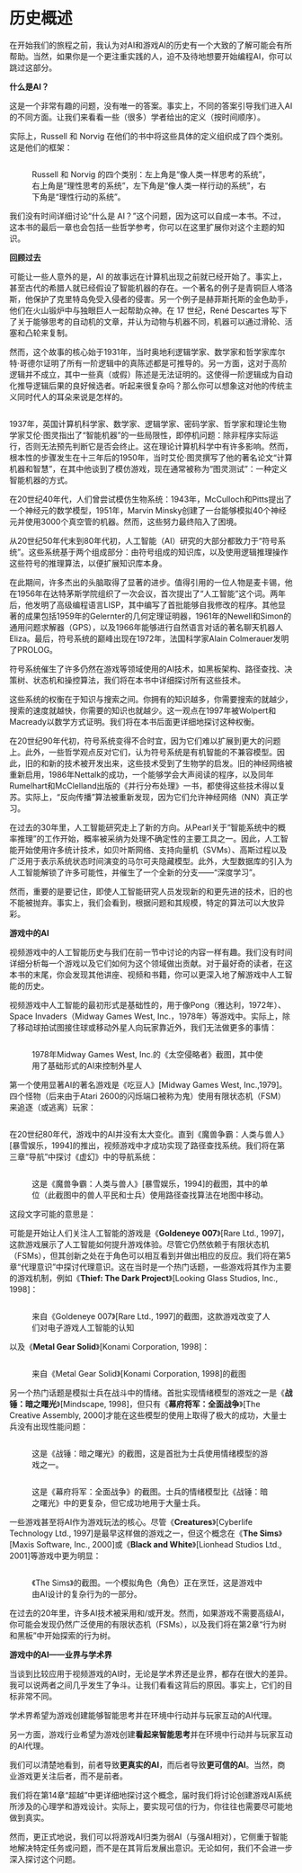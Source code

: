 # 历史概述

在开始我们的旅程之前，我认为对AI和游戏AI的历史有一个大致的了解可能会有所帮助。当然，如果你是一个更注重实践的人，迫不及待地想要开始编程AI，你可以跳过这部分。

**什么是AI？**

这是一个非常有趣的问题，没有唯一的答案。事实上，不同的答案引导我们进入AI的不同方面。让我们来看看一些（很多）学者给出的定义（按时间顺序）。

实际上，Russell 和 Norvig 在他们的书中将这些具体的定义组织成了四个类别。这是他们的框架：

<figure><img src="../../../.gitbook/assets/企业微信截图_17234551703180.png" alt=""><figcaption><p>Russell 和 Norvig 的四个类别：左上角是“像人类一样思考的系统”，右上角是“理性思考的系统”，左下角是“像人类一样行动的系统”，右下角是“理性行动的系统”。</p></figcaption></figure>

我们没有时间详细讨论“什么是 AI？”这个问题，因为这可以自成一本书。不过，这本书的最后一章也会包括一些哲学参考，你可以在这里扩展你对这个主题的知识。

**回顾过去**

可能让一些人意外的是，AI 的故事远在计算机出现之前就已经开始了。事实上，甚至古代的希腊人就已经假设了智能机器的存在。一个著名的例子是青铜巨人塔洛斯，他保护了克里特岛免受入侵者的侵害。另一个例子是赫菲斯托斯的金色助手，他们在火山锻炉中与独眼巨人一起帮助众神。在 17 世纪，René Descartes 写下了关于能够思考的自动机的文章，并认为动物与机器不同，机器可以通过滑轮、活塞和凸轮来复制。

然而，这个故事的核心始于1931年，当时奥地利逻辑学家、数学家和哲学家库尔特·哥德尔证明了所有一阶逻辑中的真陈述都是可推导的。另一方面，这对于高阶逻辑并不成立，其中一些真（或假）陈述是无法证明的。这使得一阶逻辑成为自动化推导逻辑后果的良好候选者。听起来很复杂吗？那么你可以想象这对他的传统主义同时代人的耳朵来说是怎样的。

<figure><img src="../../../.gitbook/assets/image (28) (1).png" alt=""><figcaption></figcaption></figure>

1937年，英国计算机科学家、数学家、逻辑学家、密码学家、哲学家和理论生物学家艾伦·图灵指出了“智能机器”的一些局限性，即停机问题：除非程序实际运行，否则无法预先判断它是否会终止。这在理论计算机科学中有许多影响。然而，根本性的步骤发生在十三年后的1950年，当时艾伦·图灵撰写了他的著名论文“计算机器和智慧”，在其中他谈到了模仿游戏，现在通常被称为“图灵测试”：一种定义智能机器的方式。

在20世纪40年代，人们曾尝试模仿生物系统：1943年，McCulloch和Pitts提出了一个神经元的数学模型，1951年，Marvin Minsky创建了一台能够模拟40个神经元并使用3000个真空管的机器。然而，这些努力最终陷入了困境。

从20世纪50年代末到80年代初，人工智能（AI）研究的大部分都致力于“符号系统”。这些系统基于两个组成部分：由符号组成的知识库，以及使用逻辑推理操作这些符号的推理算法，以便扩展知识库本身。

在此期间，许多杰出的头脑取得了显著的进步。值得引用的一位人物是麦卡锡，他在1956年在达特茅斯学院组织了一次会议，首次提出了“人工智能”这个词。两年后，他发明了高级编程语言LISP，其中编写了首批能够自我修改的程序。其他显著的成果包括1959年的Gelernter的几何定理证明器，1961年的Newell和Simon的通用问题求解器（GPS），以及1966年能够进行自然语言对话的著名聊天机器人Eliza。最后，符号系统的巅峰出现在1972年，法国科学家Alain Colmerauer发明了PROLOG。

符号系统催生了许多仍然在游戏等领域使用的AI技术，如黑板架构、路径查找、决策树、状态机和操控算法，我们将在本书中详细探讨所有这些技术。

这些系统的权衡在于知识与搜索之间。你拥有的知识越多，你需要搜索的就越少，搜索的速度就越快，你需要的知识也就越少。这一观点在1997年被Wolpert和Macready以数学方式证明。我们将在本书后面更详细地探讨这种权衡。

在20世纪90年代初，符号系统变得不合时宜，因为它们难以扩展到更大的问题上。此外，一些哲学观点反对它们，认为符号系统是有机智能的不兼容模型。因此，旧的和新的技术被开发出来，这些技术受到了生物学的启发。旧的神经网络被重新启用，1986年Nettalk的成功，一个能够学会大声阅读的程序，以及同年Rumelhart和McClelland出版的《并行分布处理》一书，都使得这些技术得以复苏。实际上，“反向传播”算法被重新发现，因为它们允许神经网络（NN）真正学习。

在过去的30年里，人工智能研究走上了新的方向。从Pearl关于“智能系统中的概率推理”的工作开始，概率被采纳为处理不确定性的主要工具之一。因此，人工智能开始使用许多统计技术，如贝叶斯网络、支持向量机（SVMs）、高斯过程以及广泛用于表示系统状态时间演变的马尔可夫隐藏模型。此外，大型数据库的引入为人工智能解锁了许多可能性，并催生了一个全新的分支——“深度学习”。

然而，重要的是要记住，即使人工智能研究人员发现新的和更先进的技术，旧的也不能被抛弃。事实上，我们会看到，根据问题和其规模，特定的算法可以大放异彩。

**游戏中的AI**

视频游戏中的人工智能历史与我们在前一节中讨论的内容一样有趣。我们没有时间详细分析每一个游戏以及它们如何为这个领域做出贡献。对于最好奇的读者，在这本书的末尾，你会发现其他讲座、视频和书籍，你可以更深入地了解游戏中人工智能的历史。

视频游戏中人工智能的最初形式是基础性的，用于像Pong（雅达利，1972年）、Space Invaders（Midway Games West, Inc.，1978年）等游戏中。实际上，除了移动球拍试图接住球或移动外星人向玩家靠近外，我们无法做更多的事情：

<figure><img src="../../../.gitbook/assets/image (1) (1) (1) (1).png" alt=""><figcaption><p>1978年Midway Games West, Inc.的《太空侵略者》截图，其中使用了基础形式的AI来控制外星人</p></figcaption></figure>

第一个使用显著AI的著名游戏是《吃豆人》\[Midway Games West, Inc.,1979]。四个怪物（后来由于Atari 2600的闪烁端口被称为鬼）使用有限状态机（FSM）来追逐（或逃离）玩家：

<figure><img src="../../../.gitbook/assets/image (2) (1) (1) (1).png" alt=""><figcaption></figcaption></figure>

在20世纪80年代，游戏中的AI并没有太大变化。直到《魔兽争霸：人类与兽人》\[暴雪娱乐，1994]的推出，视频游戏中才成功实现了路径查找系统。我们将在第三章“导航”中探讨《虚幻》中的导航系统：

<figure><img src="../../../.gitbook/assets/image (3) (1) (1) (1).png" alt=""><figcaption><p>这是《魔兽争霸：人类与兽人》[暴雪娱乐，1994]的截图，其中的单位（此截图中的兽人平民和士兵）使用路径查找算法在地图中移动。</p></figcaption></figure>

这段文字可能的意思是：

可能是开始让人们关注人工智能的游戏是《**Goldeneye 007**》\[Rare Ltd., 1997]，这款游戏展示了人工智能如何提升游戏体验。尽管它仍然依赖于有限状态机（FSMs），但其创新之处在于角色可以相互看到并做出相应的反应。我们将在第5章“代理意识”中探讨代理意识。这在当时是一个热门话题，一些游戏将其作为主要的游戏机制，例如《**Thief: The Dark Project**》\[Looking Glass Studios, Inc., 1998]：

<figure><img src="../../../.gitbook/assets/image (4) (1) (1) (1).png" alt=""><figcaption><p>来自《Goldeneye 007》[Rare Ltd., 1997]的截图，这款游戏改变了人们对电子游戏人工智能的认知</p></figcaption></figure>

以及《**Metal Gear Solid**》\[Konami Corporation, 1998]：

<figure><img src="../../../.gitbook/assets/image (5) (1) (1).png" alt=""><figcaption><p>来自《Metal Gear Solid》[Konami Corporation, 1998]的截图</p></figcaption></figure>

另一个热门话题是模拟士兵在战斗中的情绪。首批实现情绪模型的游戏之一是《**战锤：暗之曙光**》\[Mindscape, 1998]，但只有《**幕府将军：全面战争**》\[The Creative Assembly, 2000]才能在这些模型的使用上取得了极大的成功，大量士兵没有出现性能问题：

<figure><img src="../../../.gitbook/assets/image (9) (1) (1).png" alt=""><figcaption><p>这是《战锤：暗之曙光》的截图，这是首批为士兵使用情绪模型的游戏之一。</p></figcaption></figure>

<figure><img src="../../../.gitbook/assets/image (10) (1) (1).png" alt=""><figcaption><p>这是《幕府将军：全面战争》的截图。士兵的情绪模型比《战锤：暗之曙光》中的更复杂，但它成功地用于大量士兵。</p></figcaption></figure>

一些游戏甚至将AI作为游戏玩法的核心。尽管《**Creatures**》\[Cyberlife Technology Ltd., 1997]是最早这样做的游戏之一，但这个概念在《**The Sims**》\[Maxis Software, Inc., 2000]或《**Black and White**》\[Lionhead Studios Ltd., 2001]等游戏中更为明显：

<figure><img src="../../../.gitbook/assets/image (11) (1) (1).png" alt=""><figcaption><p>《The Sims》的截图。一个模拟角色（角色）正在烹饪，这是游戏中由AI设计的复杂行为的一部分。</p></figcaption></figure>

在过去的20年里，许多AI技术被采用和/或开发。然而，如果游戏不需要高级AI，你可能会发现仍然广泛使用的有限状态机（FSMs），以及我们将在第2章“行为树和黑板”中开始探索的行为树。

**游戏中的AI——业界与学术界**

当谈到比较应用于视频游戏的AI时，无论是学术界还是业界，都存在很大的差异。我可以说两者之间几乎发生了争斗。让我们看看这背后的原因。事实上，它们的目标非常不同。

学术界希望为游戏创建能够智能思考并在环境中行动并与玩家互动的AI代理。

另一方面，游戏行业希望为游戏创建**看起来智能思考**并在环境中行动并与玩家互动的AI代理。

我们可以清楚地看到，前者导致**更真实的AI**，而后者导致**更可信的AI**。当然，商业游戏更关注后者，而不是前者。

我们将在第14章“超越”中更详细地探讨这个概念，届时我们将讨论创建游戏AI系统所涉及的心理学和游戏设计。实际上，要实现可信的行为，你往往也需要尽可能地做到真实。

然而，更正式地说，我们可以将游戏AI归类为弱AI（与强AI相对），它侧重于智能地解决特定任务或问题，而不是在其背后发展出意识。无论如何，我们不会进一步深入探讨这个问题。

